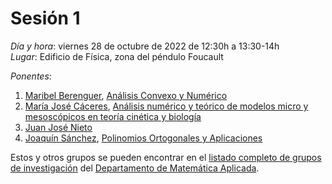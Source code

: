 # Sesión 1

*Día y hora*: viernes 28 de octubre de 2022 de 12:30h a 13:30-14h  
*Lugar*: Edificio de Física, zona del péndulo Foucault

*Ponentes*:
1. [Maribel Berenguer](https://investigacion.ugr.es/ugrinvestiga/static/Buscador/*/investigadores/ficha/26603), [Análisis Convexo y Numérico](https://tfg-re-search.github.io/lineas/mapli/convexo.html) 
2. [María José Cáceres](https://investigacion.ugr.es/ugrinvestiga/static/Buscador/*/investigadores/ficha/29441), [Análisis numérico y teórico de modelos micro y mesoscópicos en teoría cinética y biología](https://tfg-re-search.github.io/lineas/mapli/numerico.html) 
3. [Juan José Nieto](https://investigacion.ugr.es/ugrinvestiga/static/Buscador/*/investigadores/ficha/28208)
4. [Joaquín Sánchez](https://investigacion.ugr.es/ugrinvestiga/static/Buscador/*/investigadores/ficha/27118), [Polinomios Ortogonales y Aplicaciones](https://tfg-re-search.github.io/lineas/mapli/polinomios-ort.html) 

Estos y otros grupos se pueden encontrar en el [listado completo de grupos de investigación](https://mateapli.ugr.es/investigacion/grupos) del [Departamento de Matemática Aplicada](https://mateapli.ugr.es/).
